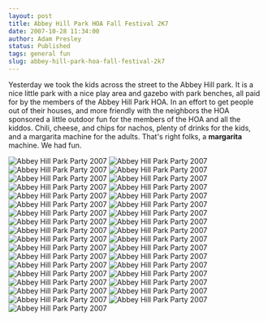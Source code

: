 ```yaml
---
layout: post
title: Abbey Hill Park HOA Fall Festival 2K7
date: 2007-10-28 11:34:00
author: Adam Presley
status: Published
tags: general fun
slug: abbey-hill-park-hoa-fall-festival-2k7
---
```


Yesterday we took the kids across the street to the Abbey Hill park. It
is a nice little park with a nice play area and gazebo with park
benches, all paid for by the members of the Abbey Hill Park HOA. In an
effort to get people out of their houses, and more friendly with the
neighbors the HOA sponsored a little outdoor fun for the members of the
HOA and all the kiddos. Chili, cheese, and chips for nachos, plenty of
drinks for the kids, and a margarita machine for the adults. That's
right folks, a **margarita** machine. We had fun.

![Abbey Hill Park Party 2007](http://s3.amazonaws.com/www.adampresley.com/posts/abbey-hill-2k7-party-000.jpg)
![Abbey Hill Park Party 2007](http://s3.amazonaws.com/www.adampresley.com/posts/abbey-hill-2k7-party-001.jpg)
![Abbey Hill Park Party 2007](http://s3.amazonaws.com/www.adampresley.com/posts/abbey-hill-2k7-party-002.jpg)
![Abbey Hill Park Party 2007](http://s3.amazonaws.com/www.adampresley.com/posts/abbey-hill-2k7-party-003.jpg)
![Abbey Hill Park Party 2007](http://s3.amazonaws.com/www.adampresley.com/posts/abbey-hill-2k7-party-004.jpg)
![Abbey Hill Park Party 2007](http://s3.amazonaws.com/www.adampresley.com/posts/abbey-hill-2k7-party-005.jpg)
![Abbey Hill Park Party 2007](http://s3.amazonaws.com/www.adampresley.com/posts/abbey-hill-2k7-party-006.jpg)
![Abbey Hill Park Party 2007](http://s3.amazonaws.com/www.adampresley.com/posts/abbey-hill-2k7-party-007.jpg)
![Abbey Hill Park Party 2007](http://s3.amazonaws.com/www.adampresley.com/posts/abbey-hill-2k7-party-008.jpg)
![Abbey Hill Park Party 2007](http://s3.amazonaws.com/www.adampresley.com/posts/abbey-hill-2k7-party-009.jpg)
![Abbey Hill Park Party 2007](http://s3.amazonaws.com/www.adampresley.com/posts/abbey-hill-2k7-party-010.jpg)
![Abbey Hill Park Party 2007](http://s3.amazonaws.com/www.adampresley.com/posts/abbey-hill-2k7-party-011.jpg)
![Abbey Hill Park Party 2007](http://s3.amazonaws.com/www.adampresley.com/posts/abbey-hill-2k7-party-012.jpg)
![Abbey Hill Park Party 2007](http://s3.amazonaws.com/www.adampresley.com/posts/abbey-hill-2k7-party-013.jpg)
![Abbey Hill Park Party 2007](http://s3.amazonaws.com/www.adampresley.com/posts/abbey-hill-2k7-party-014.jpg)
![Abbey Hill Park Party 2007](http://s3.amazonaws.com/www.adampresley.com/posts/abbey-hill-2k7-party-015.jpg)
![Abbey Hill Park Party 2007](http://s3.amazonaws.com/www.adampresley.com/posts/abbey-hill-2k7-party-016.jpg)
![Abbey Hill Park Party 2007](http://s3.amazonaws.com/www.adampresley.com/posts/abbey-hill-2k7-party-017.jpg)
![Abbey Hill Park Party 2007](http://s3.amazonaws.com/www.adampresley.com/posts/abbey-hill-2k7-party-018.jpg)
![Abbey Hill Park Party 2007](http://s3.amazonaws.com/www.adampresley.com/posts/abbey-hill-2k7-party-019.jpg)
![Abbey Hill Park Party 2007](http://s3.amazonaws.com/www.adampresley.com/posts/abbey-hill-2k7-party-020.jpg)
![Abbey Hill Park Party 2007](http://s3.amazonaws.com/www.adampresley.com/posts/abbey-hill-2k7-party-021.jpg)
![Abbey Hill Park Party 2007](http://s3.amazonaws.com/www.adampresley.com/posts/abbey-hill-2k7-party-022.jpg)
![Abbey Hill Park Party 2007](http://s3.amazonaws.com/www.adampresley.com/posts/abbey-hill-2k7-party-023.jpg)
![Abbey Hill Park Party 2007](http://s3.amazonaws.com/www.adampresley.com/posts/abbey-hill-2k7-party-024.jpg)
![Abbey Hill Park Party 2007](http://s3.amazonaws.com/www.adampresley.com/posts/abbey-hill-2k7-party-025.jpg)
![Abbey Hill Park Party 2007](http://s3.amazonaws.com/www.adampresley.com/posts/abbey-hill-2k7-party-026.jpg)
![Abbey Hill Park Party 2007](http://s3.amazonaws.com/www.adampresley.com/posts/abbey-hill-2k7-party-027.jpg)
![Abbey Hill Park Party 2007](http://s3.amazonaws.com/www.adampresley.com/posts/abbey-hill-2k7-party-028.jpg)
![Abbey Hill Park Party 2007](http://s3.amazonaws.com/www.adampresley.com/posts/abbey-hill-2k7-party-029.jpg)
![Abbey Hill Park Party 2007](http://s3.amazonaws.com/www.adampresley.com/posts/abbey-hill-2k7-party-030.jpg)
![Abbey Hill Park Party 2007](http://s3.amazonaws.com/www.adampresley.com/posts/abbey-hill-2k7-party-031.jpg)
![Abbey Hill Park Party 2007](http://s3.amazonaws.com/www.adampresley.com/posts/abbey-hill-2k7-party-032.jpg)
![Abbey Hill Park Party 2007](http://s3.amazonaws.com/www.adampresley.com/posts/abbey-hill-2k7-party-033.jpg)
![Abbey Hill Park Party 2007](http://s3.amazonaws.com/www.adampresley.com/posts/abbey-hill-2k7-party-034.jpg)
